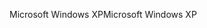 <span data-ttu-id="7ff92-101">Microsoft Windows XP</span><span class="sxs-lookup"><span data-stu-id="7ff92-101">Microsoft Windows XP</span></span>